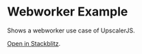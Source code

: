 # Webworker Example

Shows a webworker use case of UpscalerJS.

[Open in Stackblitz](https://stackblitz.com/github/thekevinscott/upscalerjs/tree/main/examples/webworker).
